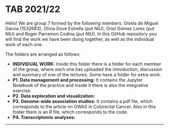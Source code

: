 # TAB 2021/22

Hello! We are group 7 formed by the following members: Gisela de Miguel Garcia (1532683), Olivia Dove Estrella (put NIU), Oriol Gómez Lores (put NIU) and Roger Parramon Codina (put NIU). In this GitHub repository you will find the work we have been doing together, as well as the individual work of each one. 

The folders are arranged as follows: 
- **INDIVIDUAL WORK:** Inside this folder there is a folder for each member of the group, where each one has uploaded the introduction, discussion and summary of one of the lectures. Some have a folder for extra work. 
- **P1. Data management and processing:** It contains the Jupyter Notebook of the practice and inside it there is also the integrative exercise.
- **P2. Data exploration and visualization:**
- **P3. Genome-wide association studies:** It contains a pdf file, which corresponds to the article on GWAS in Colorectal Cancer. Also in this folder there is an R file, which corresponds to the code. 
- **P4. Transcriptomic analyses:**


***
